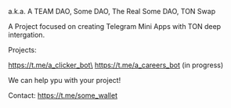 a.k.a. A TEAM DAO, Some DAO, The Real Some DAO, TON Swap

A Project focused on creating Telegram Mini Apps with TON deep intergation.

Projects:

https://t.me/a_clicker_bot\
https://t.me/a_careers_bot (in progress)

We can help ypu with your project!

Contact:
https://t.me/some_wallet
